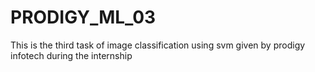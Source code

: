 # PRODIGY_ML_03
This is the third  task of image classification using svm  given by prodigy infotech during the internship
